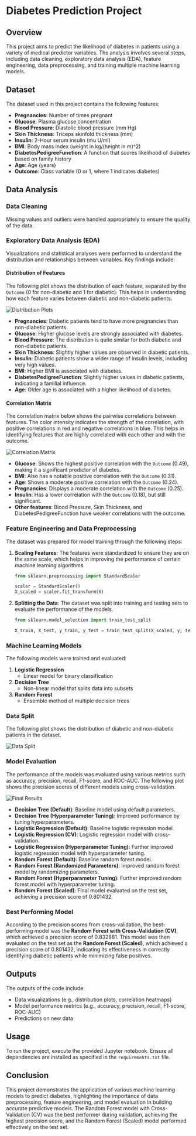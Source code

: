 # Diabetes Prediction Project

## Overview

This project aims to predict the likelihood of diabetes in patients using a variety of medical predictor variables. The analysis involves several steps, including data cleaning, exploratory data analysis (EDA), feature engineering, data preprocessing, and training multiple machine learning models.

## Dataset

The dataset used in this project contains the following features:
- **Pregnancies**: Number of times pregnant
- **Glucose**: Plasma glucose concentration
- **Blood Pressure**: Diastolic blood pressure (mm Hg)
- **Skin Thickness**: Triceps skinfold thickness (mm)
- **Insulin**: 2-Hour serum insulin (mu U/ml)
- **BMI**: Body mass index (weight in kg/(height in m)^2)
- **DiabetesPedigreeFunction**: A function that scores likelihood of diabetes based on family history
- **Age**: Age (years)
- **Outcome**: Class variable (0 or 1, where 1 indicates diabetes)

## Data Analysis

### Data Cleaning

Missing values and outliers were handled appropriately to ensure the quality of the data.

### Exploratory Data Analysis (EDA)

Visualizations and statistical analyses were performed to understand the distribution and relationships between variables. Key findings include:

#### Distribution of Features

The following plot shows the distribution of each feature, separated by the `Outcome` (0 for non-diabetic and 1 for diabetic). This helps in understanding how each feature varies between diabetic and non-diabetic patients.

![Distribution Plots](https://github.com/idodotsar/machine_learning_project/blob/616c71e97c1045d74ae054f8e66304f0e13ef267/images/Distribution%20plots.png)

- **Pregnancies**: Diabetic patients tend to have more pregnancies than non-diabetic patients.
- **Glucose**: Higher glucose levels are strongly associated with diabetes.
- **Blood Pressure**: The distribution is quite similar for both diabetic and non-diabetic patients.
- **Skin Thickness**: Slightly higher values are observed in diabetic patients.
- **Insulin**: Diabetic patients show a wider range of insulin levels, including very high values.
- **BMI**: Higher BMI is associated with diabetes.
- **DiabetesPedigreeFunction**: Slightly higher values in diabetic patients, indicating a familial influence.
- **Age**: Older age is associated with a higher likelihood of diabetes.

#### Correlation Matrix

The correlation matrix below shows the pairwise correlations between features. The color intensity indicates the strength of the correlation, with positive correlations in red and negative correlations in blue. This helps in identifying features that are highly correlated with each other and with the outcome.

![Correlation Matrix](https://github.com/idodotsar/machine_learning_project/blob/616c71e97c1045d74ae054f8e66304f0e13ef267/images/corr_matrix.png)

- **Glucose**: Shows the highest positive correlation with the `Outcome` (0.49), making it a significant predictor of diabetes.
- **BMI**: Also has a notable positive correlation with the `Outcome` (0.31).
- **Age**: Shows a moderate positive correlation with the `Outcome` (0.24).
- **Pregnancies**: Displays a moderate correlation with the `Outcome` (0.25).
- **Insulin**: Has a lower correlation with the `Outcome` (0.18), but still significant.
- **Other features**: Blood Pressure, Skin Thickness, and DiabetesPedigreeFunction have weaker correlations with the outcome.

### Feature Engineering and Data Preprocessing

The dataset was prepared for model training through the following steps:

1. **Scaling Features**: The features were standardized to ensure they are on the same scale, which helps in improving the performance of certain machine learning algorithms.
   ```python
   from sklearn.preprocessing import StandardScaler

   scaler = StandardScaler()
   X_scaled = scaler.fit_transform(X)
   ```
2. **Splitting the Data**: The dataset was split into training and testing sets to evaluate the performance of the models.
   ```python
   from sklearn.model_selection import train_test_split

   X_train, X_test, y_train, y_test = train_test_split(X_scaled, y, test_size=0.2, random_state=42)
   ```
### Machine Learning Models

The following models were trained and evaluated:

1. **Logistic Regression**
   - Linear model for binary classification
2. **Decision Tree**
   - Non-linear model that splits data into subsets
3. **Random Forest**
   - Ensemble method of multiple decision trees

### Data Split

The following plot shows the distribution of diabetic and non-diabetic patients in the dataset.

![Data Split](https://github.com/idodotsar/machine_learning_project/blob/616c71e97c1045d74ae054f8e66304f0e13ef267/images/data_split.png)

### Model Evaluation

The performance of the models was evaluated using various metrics such as accuracy, precision, recall, F1-score, and ROC-AUC. The following plot shows the precision scores of different models using cross-validation.

![Final Results](https://github.com/idodotsar/machine_learning_project/blob/616c71e97c1045d74ae054f8e66304f0e13ef267/images/final%20results.png)

- **Decision Tree (Default)**: Baseline model using default parameters.
- **Decision Tree (Hyperparameter Tuning)**: Improved performance by tuning hyperparameters.
- **Logistic Regression (Default)**: Baseline logistic regression model.
- **Logistic Regression (CV)**: Logistic regression model with cross-validation.
- **Logistic Regression (Hyperparameter Tuning)**: Further improved logistic regression model with hyperparameter tuning.
- **Random Forest (Default)**: Baseline random forest model.
- **Random Forest (Randomized Parameters)**: Improved random forest model by randomizing parameters.
- **Random Forest (Hyperparameter Tuning)**: Further improved random forest model with hyperparameter tuning.
- **Random Forest (Scaled)**: Final model evaluated on the test set, achieving a precision score of 0.801432.

### Best Performing Model

According to the precision scores from cross-validation, the best-performing model was the **Random Forest with Cross-Validation (CV)**, which achieved a precision score of 0.832881. This model was then evaluated on the test set as the **Random Forest (Scaled)**, which achieved a precision score of 0.801432, indicating its effectiveness in correctly identifying diabetic patients while minimizing false positives.

## Outputs

The outputs of the code include:
- Data visualizations (e.g., distribution plots, correlation heatmaps)
- Model performance metrics (e.g., accuracy, precision, recall, F1-score, ROC-AUC)
- Predictions on new data

## Usage

To run the project, execute the provided Jupyter notebook. Ensure all dependencies are installed as specified in the `requirements.txt` file.

## Conclusion

This project demonstrates the application of various machine learning models to predict diabetes, highlighting the importance of data preprocessing, feature engineering, and model evaluation in building accurate predictive models. The Random Forest model with Cross-Validation (CV) was the best performer during validation, achieving the highest precision score, and the Random Forest (Scaled) model performed effectively on the test set.
```





